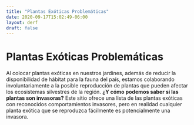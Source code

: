 ```yaml
---
title: "Plantas Exóticas Problemáticas"
date: 2020-09-17T15:02:49-06:00
layout: derf
draft: false
---
```

# Plantas Exóticas Problemáticas
Al colocar plantas exóticas en nuestros jardines, además de reducir la disponibilidad de hábitat para la fauna del país, estamos colaborando involuntariamente a la posible reproducción de plantas que pueden afectar los ecosistemas silvestres de la región. __¿Y cómo podemos saber si las plantas son invasoras?__ Este sitio ofrece una lista de las plantas exóticas con reconocidos comportamientos invasores, pero en realidad cualquier planta exótica que se reproduzca fácilmente es potencialmente una invasora.
